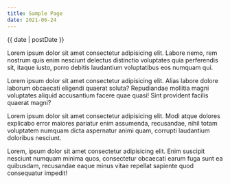 ```yaml
---
title: Sample Page
date: 2021-06-24
---
```


{{ date | postDate }}

Lorem ipsum dolor sit amet consectetur adipisicing elit. Labore nemo, rem nostrum quis enim nesciunt delectus distinctio voluptates quia perferendis sit, itaque iusto, porro debitis laudantium voluptatibus eos numquam qui.

Lorem ipsum dolor sit amet consectetur adipisicing elit. Alias labore dolore laborum obcaecati eligendi quaerat soluta? Repudiandae mollitia magni voluptates aliquid accusantium facere quae quasi! Sint provident facilis quaerat magni?

Lorem ipsum dolor sit amet consectetur adipisicing elit. Modi atque dolores explicabo error maiores pariatur enim assumenda, recusandae, nihil totam voluptatem numquam dicta aspernatur animi quam, corrupti laudantium doloribus nesciunt.

Lorem, ipsum dolor sit amet consectetur adipisicing elit. Enim suscipit nesciunt numquam minima quos, consectetur obcaecati earum fuga sunt ea quibusdam, recusandae eaque minus vitae repellat sapiente quod consequatur impedit!